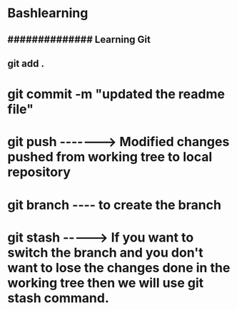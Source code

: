# Bashlearning
##############
Learning Git
--------------------
## git add .
# git commit -m "updated the readme file"
# git push   -------> Modified changes pushed from working tree to local repository
# git branch ---- to create the branch
# git stash -----> If you want to switch the branch and you don't want to lose the changes done in the working tree then we will use git stash command.
